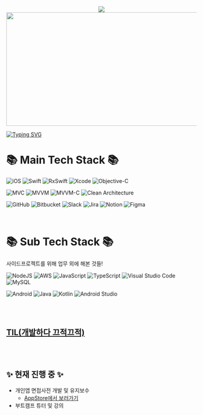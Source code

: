 <div align=center>
<img src="https://capsule-render.vercel.app/api?type=waving&color=3399FF&height=300&section=header&text=Brody's+Github&fontSize=90&fontColor=FFFFFF&animation=twinkling" />
</div>

<a href="https://github.com/devxb/gitanimals">
<img
  src="https://render.gitanimals.org/farms/brody424"
  width="600"
  height="300"
/>
</a>

[![Typing SVG](https://readme-typing-svg.demolab.com?font=Fira+Code&pause=1000&random=false&width=435&lines=Welcome+to+Brody's+Github)](https://git.io/typing-svg)

# 📚 Main Tech Stack 📚


![iOS](https://img.shields.io/badge/iOS-000000?style=for-the-badge&logo=ios&logoColor=white)
![Swift](https://img.shields.io/badge/swift-F54A2A?style=for-the-badge&logo=swift&logoColor=white)
![RxSwift](https://img.shields.io/badge/ReactiveX-B7178C?style=for-the-badge&logo=ReactiveX&logoColor=white)
![Xcode](https://img.shields.io/badge/Xcode-007ACC?style=for-the-badge&logo=Xcode&logoColor=white)
![Objective-C](https://img.shields.io/badge/OBJECTIVE--C-%233A95E3.svg?style=for-the-badge&logo=apple&logoColor=white)

![MVC](https://img.shields.io/badge/MVC-23F24E1E?style=for-the-badge&logo=apple&logoColor=white)
![MVVM](https://img.shields.io/badge/MVVM-007ACC?style=for-the-badge&logo=apple&logoColor=white)
![MVVM-C](https://img.shields.io/badge/MVVM~C-000000?style=for-the-badge&logo=apple&logoColor=white)
![Clean Architecture](https://img.shields.io/badge/Clean%20Architecture-233233?style=for-the-badge&logo=apple&logoColor=white)

![GitHub](https://img.shields.io/badge/github-%23121011.svg?style=for-the-badge&logo=github&logoColor=white)
![Bitbucket](https://img.shields.io/badge/bitbucket-%230047B3.svg?style=for-the-badge&logo=bitbucket&logoColor=white)
![Slack](https://img.shields.io/badge/Slack-4A154B?style=for-the-badge&logo=slack&logoColor=white)
![Jira](https://img.shields.io/badge/jira-%230A0FFF.svg?style=for-the-badge&logo=jira&logoColor=white)
![Notion](https://img.shields.io/badge/Notion-%23000000.svg?style=for-the-badge&logo=notion&logoColor=white)
![Figma](https://img.shields.io/badge/figma-%23F24E1E.svg?style=for-the-badge&logo=figma&logoColor=white)


<br/>

# 📚 Sub Tech Stack 📚

사이드프로젝트를 위해 업무 외에 해본 것들!  

![NodeJS](https://img.shields.io/badge/node.js-6DA55F?style=for-the-badge&logo=node.js&logoColor=white)
![AWS](https://img.shields.io/badge/AWS-%23FF9900.svg?style=for-the-badge&logo=amazon-aws&logoColor=white)
![JavaScript](https://img.shields.io/badge/javascript-%23323330.svg?style=for-the-badge&logo=javascript&logoColor=%23F7DF1E)
![TypeScript](https://img.shields.io/badge/typescript-%23007ACC.svg?style=for-the-badge&logo=typescript&logoColor=white)
![Visual Studio Code](https://img.shields.io/badge/Visual%20Studio%20Code-0078d7.svg?style=for-the-badge&logo=visual-studio-code&logoColor=white)
![MySQL](https://img.shields.io/badge/mysql-4479A1.svg?style=for-the-badge&logo=mysql&logoColor=white)


![Android](https://img.shields.io/badge/Android-3DDC84?style=for-the-badge&logo=android&logoColor=white)
![Java](https://img.shields.io/badge/java-%23ED8B00.svg?style=for-the-badge&logo=openjdk&logoColor=white)
![Kotlin](https://img.shields.io/badge/kotlin-%237F52FF.svg?style=for-the-badge&logo=kotlin&logoColor=white)
![Android Studio](https://img.shields.io/badge/android%20studio-346ac1?style=for-the-badge&logo=android%20studio&logoColor=white)


<br/>


<br/>



## <a href="https://github.com/brody424/TIL">TIL(개발하다 끄적끄적) </a> 

<br/>

<br/>


## ✨ 현재 진행 중 ✨

- 개인앱 면접사전 개발 및 유지보수
    - [AppStore에서 보러가기](https://apps.apple.com/kr/app/id6450047001) 
- 부트캠프 튜터 및 강의
